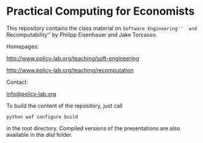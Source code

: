 Practical Computing for Economists
==================================

This repository contains the class material on ``Software Engineering''  and ``Recomputability'' by Philipp Eisenhauer and Jake Torcasso.

Homepages:

http://www.policy-lab.org/teaching/soft-engineering

http://www.policy-lab.org/teaching/recomputation

Contact:

info@policy-lab.org

To build the content of the repository, just call

	python waf configure build

in the root directory. Compiled versions of the presentations are also available in the *dist* folder.